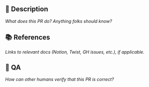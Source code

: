 ## 🍗 Description
_What does this PR do? Anything folks should know?_

## 📚 References
_Links to relevant docs (Notion, Twist, GH issues, etc.), if applicable._

## 👹 QA
_How can other humans verify that this PR is correct?_
